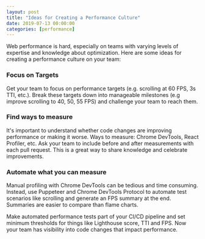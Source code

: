 ```yaml
---
layout: post
title: "Ideas for Creating a Performance Culture"
date: 2019-07-13 00:00:00
categories: [performance]
---
```


Web performance is hard, especially on teams with varying levels of expertise and knowledge about optimization. Here are some ideas for creating a performance culture on your team:

### Focus on Targets

Get your team to focus on performance targets (e.g. scrolling at 60 FPS, 3s TTI, etc.). Break these targets down into manageable milestones (e.g improve scrolling to 40, 50, 55 FPS) and challenge your team to reach them. 

### Find ways to measure

It's important to understand whether code changes are improving performance or making it worse. Ways to measure: Chrome DevTools, React Profiler, etc. Ask your team to include before and after measurements with each pull request. This is a great way to share knowledge and celebrate improvements.

### Automate what you can measure

Manual profiling with Chrome DevTools can be tedious and time consuming. Instead, use Puppeteer and Chrome DevTools Protocol to automate test scenarios like scrolling and generate an FPS summary at the end. Summaries are easier to compare than flame charts.

Make automated performance tests part of your CI/CD pipeline and set minimum thresholds for things like Lighthouse score, TTI and FPS. Now your team has visibility into code changes that impact performance.
